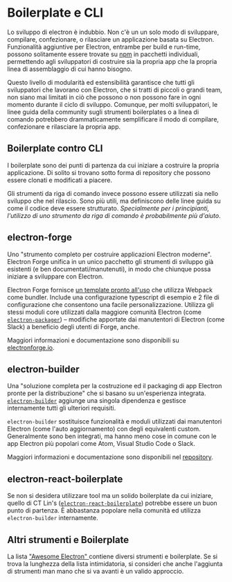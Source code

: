 # Boilerplate e CLI

Lo sviluppo di electron è indubbio. Non c'è un un solo modo di sviluppare, compilare, confezionare, o rilasciare un applicazione basata su Electron. Funzionalità aggiuntive per Electron, entrambe per build e run-time, possono solitamente essere trovate su [npm](https://www.npmjs.com/search?q=electron) in pacchetti individuali, permettendo agli sviluppatori di costruire sia la propria app che la propria linea di assemblaggio di cui hanno bisogno.

Questo livello di modularità ed estensibilità garantisce che tutti gli sviluppatori che lavorano con Electron, che si tratti di piccoli o grandi team, non siano mai limitati in ciò che possono o non possono fare in ogni momento durante il ciclo di sviluppo. Comunque, per molti sviluppatori, le linee guida della community sugli strumenti boilerplates o a linea di comando potrebbero drammaticamente semplificare il modo di compilare, confezionare e rilasciare la propria app.

## Boilerplate contro CLI

I boilerplate sono dei punti di partenza da cui iniziare a costruire la propria applicazione. Di solito si trovano sotto forma di repository che possono essere clonati e modificati a piacere.

Gli strumenti da riga di comando invece possono essere utilizzati sia nello sviluppo che nel rilascio. Sono più utili, ma definiscono delle linee guida su come il codice deve essere strutturato. *Specialmente per i principianti, l'utilizzo di uno strumento da riga di comando è probabilmente più d'aiuto*.

## electron-forge

Uno "strumento completo per costruire applicazioni Electron moderne". Electron Forge unifica in un unico pacchetto gli strumenti di sviluppo già esistenti (e ben documentati/manutenuti), in modo che chiunque possa iniziare a sviluppare con Electron.

Electron Forge fornisce [un template pronto all'uso](https://electronforge.io/templates) che utilizza Webpack come bundler. Include una configurazione typescript di esempio e 2 file di configurazione che consentono una facile personalizzazione. Utilizza gli stessi moduli core utilizzati dalla maggiore comunità Electron (come [`electron-packager`](https://github.com/electron/electron-packager)) – modifiche apportate dai manutentori di Electron (come Slack) a beneficio degli utenti di Forge, anche.

Maggiori informazioni e documentazione sono disponibili su [electronforge.io](https://electronforge.io/).

## electron-builder

Una "soluzione completa per la costruzione ed il packaging di app Electron pronte per la distribuzione" che si basano su un'esperienza integrata. [`electron-builder`](https://github.com/electron-userland/electron-builder) aggiunge una singola dipendenza e gestisce internamente tutti gli ulteriori requisiti.

`electron-builder` sostituisce funzionalità e moduli utilizzati dai manutentori Electron (come l'auto aggiornamento) con degli equivalenti custom. Generalmente sono ben integrati, ma hanno meno cose in comune con le app Electron più popolari come Atom, Visual Studio Code o Slack.

Maggiori informazioni e documentazione sono disponibili nel [repository](https://github.com/electron-userland/electron-builder).

## electron-react-boilerplate

Se non si desidera utilizzare tool ma un solido boilerplate da cui iniziare, quello di CT Lin's ([`electron-react-boilerplate`](https://github.com/chentsulin/electron-react-boilerplate)) potrebbe essere un buon punto di partenza. È abbastanza popolare nella comunità ed utilizza `electron-builder` internamente.

## Altri strumenti e Boilerplate

La lista ["Awesome Electron" ](https://github.com/sindresorhus/awesome-electron#boilerplates) contiene diversi strumenti e boilerplate. Se si trova la lunghezza della lista intimidatoria, si consideri che anche l'aggiunta di strumenti man mano che si va avanti è un valido approccio.
